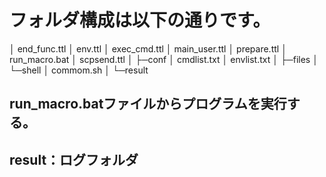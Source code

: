 # フォルダ構成は以下の通りです。
│  end_func.ttl
│  env.ttl
│  exec_cmd.ttl
│  main_user.ttl
│  prepare.ttl
│  run_macro.bat
│  scpsend.ttl
│
├─conf
│      cmdlist.txt
│      envlist.txt
│
├─files
│  └─shell
│          commom.sh
│
└─result


## run_macro.batファイルからプログラムを実行する。
## result：ログフォルダ
